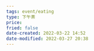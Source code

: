 ```yaml
---
tags: event/eating
type: 下午茶
price: 
fried: false
date-created: 2022-03-22 14:52
date-modified: 2022-03-27 20:38
---
```


